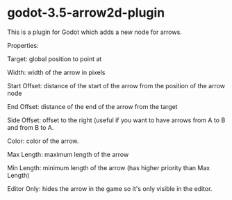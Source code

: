 # godot-3.5-arrow2d-plugin

This is a plugin for Godot which adds a new node for arrows.

Properties:

Target: global position to point at

Width: width of the arrow in pixels

Start Offset: distance of the start of the arrow from the position of the arrow node

End Offset: distance of the end of the arrow from the target

Side Offset: offset to the right (useful if you want to have arrows from A to B and from B to A.

Color: color of the arrow.

Max Length: maximum length of the arrow

Min Length: minimum length of the arrow (has higher priority than Max Length)

Editor Only: hides the arrow in the game so it's only visible in the editor.
